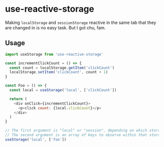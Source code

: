 # use-reactive-storage

Making `localStorage` and `sessionStorage` reactive in the same tab that they are
changed in is no easy task. But I got chu, fam.

## Usage

```js
import useStorage from 'use-reactive-storage'

const incrementClickCount = () => {
  const count = localStorage.getItem('clickCount')
  localStorage.setItem('clickCount', count + 1)
}

const Foo = () => {
  const local = useStorage('local', ['clickCount'])

  return (
    <div onClick={incrementClickCount}>
      <p>click count: {local.clickCount}</p>
    </div>
  )
}
```

```js
// The first argument is "local" or "session", depending on which storage you want to observe.
// The second argument is an array of keys to observe within that storage object.
useStorage('local', ['foo'])
```
